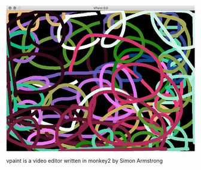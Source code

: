 
![catmull](/catmull.png?raw=true "Catmull Mouse Interpolation")

vpaint is a video editor written in monkey2 by Simon Armstrong

